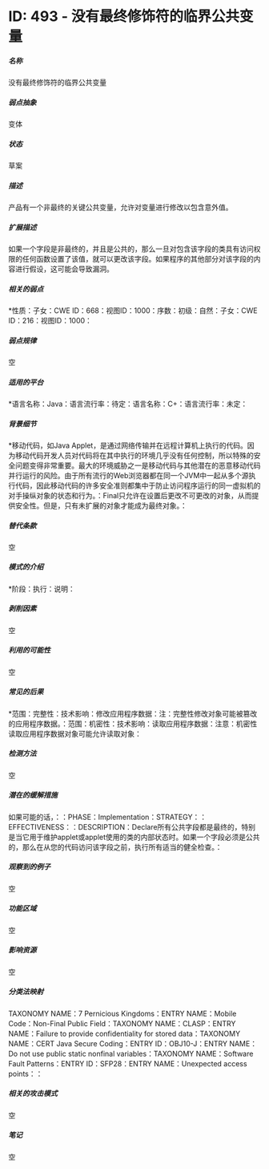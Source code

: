# ID: 493 - 没有最终修饰符的临界公共变量
<h5>名称</h5>没有最终修饰符的临界公共变量
<h5>弱点抽象</h5>变体
<h5>状态</h5>草案
<h5>描述</h5>产品有一个非最终的关键公共变量，允许对变量进行修改以包含意外值。
<h5>扩展描述</h5>如果一个字段是非最终的，并且是公共的，那么一旦对包含该字段的类具有访问权限的任何函数设置了该值，就可以更改该字段。如果程序的其他部分对该字段的内容进行假设，这可能会导致漏洞。
<h5>相关的弱点</h5>*性质：子女：CWE ID：668：视图ID：1000：序数：初级：自然：子女：CWE ID：216：视图ID：1000：
<h5>弱点规律</h5>空
<h5>适用的平台</h5>*语言名称：Java：语言流行率：待定：语言名称：C+：语言流行率：未定：
<h5>背景细节</h5>*移动代码，如Java Applet，是通过网络传输并在远程计算机上执行的代码。因为移动代码开发人员对代码将在其中执行的环境几乎没有任何控制，所以特殊的安全问题变得非常重要。最大的环境威胁之一是移动代码与其他潜在的恶意移动代码并行运行的风险。由于所有流行的Web浏览器都在同一个JVM中一起从多个源执行代码，因此移动代码的许多安全准则都集中于防止访问程序运行的同一虚拟机的对手操纵对象的状态和行为。：Final只允许在设置后更改不可更改的对象，从而提供安全性。但是，只有未扩展的对象才能成为最终对象。：
<h5>替代条款</h5>空
<h5>模式的介绍</h5>*阶段：执行：说明：
<h5>剥削因素</h5>空
<h5>利用的可能性</h5>空
<h5>常见的后果</h5>*范围：完整性：技术影响：修改应用程序数据：注：完整性修改对象可能被篡改的应用程序数据。：范围：机密性：技术影响：读取应用程序数据：注意：机密性读取应用程序数据对象可能允许读取对象：
<h5>检测方法</h5>空
<h5>潜在的缓解措施</h5>如果可能的话，：：PHASE：Implementation：STRATEGY：：EFFECTIVENESS：：DESCRIPTION：Declare所有公共字段都是最终的，特别是当它用于维护applet或applet使用的类的内部状态时。如果一个字段必须是公共的，那么在从您的代码访问该字段之前，执行所有适当的健全检查。：
<h5>观察到的例子</h5>空
<h5>功能区域</h5>空
<h5>影响资源</h5>空
<h5>分类法映射</h5>TAXONOMY NAME：7 Pernicious Kingdoms：ENTRY NAME：Mobile Code：Non-Final Public Field：TAXONOMY NAME：CLASP：ENTRY NAME：Failure to provide confidentiality for stored data：TAXONOMY NAME：CERT Java Secure Coding：ENTRY ID：OBJ10-J：ENTRY NAME：Do not use public static nonfinal variables：TAXONOMY NAME：Software Fault Patterns：ENTRY ID：SFP28：ENTRY NAME：Unexpected access points：：
<h5>相关的攻击模式</h5>空
<h5>笔记</h5>空

